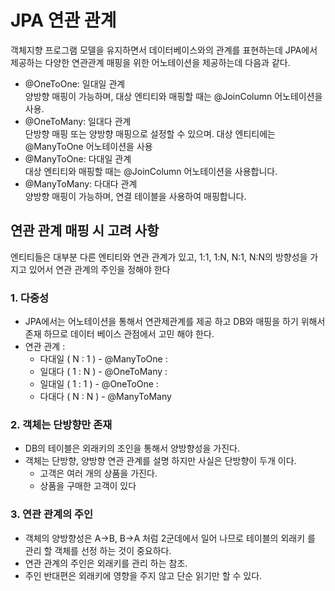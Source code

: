 # JPA 연관 관계

객체지향 프로그램 모델을 유지하면서 데이터베이스와의 관계를 표현하는데 JPA에서 제공하는 다양한 연관관계 매핑을 위한 어노테이션을 제공하는데 다음과 같다.&#x20;

* @OneToOne: 일대일 관계\
  양방향 매핑이 가능하며, 대상 엔티티와 매핑할 때는 @JoinColumn 어노테이션을 사용.
* @OneToMany: 일대다 관계\
  단방향 매핑 또는 양방향 매핑으로 설정할 수 있으며. 대상 엔티티에는 @ManyToOne 어노테이션을 사용
* &#x20;@ManyToOne: 다대일 관계\
  대상 엔티티와 매핑할 때는 @JoinColumn 어노테이션을 사용합니다.&#x20;
* @ManyToMany: 다대다 관계\
  양방향 매핑이 가능하며, 연결 테이블을 사용하여 매핑합니다.

## 연관 관계 매핑 시 고려 사항

엔티티들은 대부분 다른 엔티티와 연관 관계가 있고,  1:1, 1:N, N:1, N:N의 방향성을 가지고 있어서 연관 관계의 주인을 정해야 한다

### 1. 다중성

* JPA에서는 어노테이션을 통해서 연관제관계를  제공 하고 DB와 매핑을 하기 위해서 존재 하므로 데이터 베이스 관점에서 고민 해야 한다.
* 연관 관계 :&#x20;
  * 다대일 ( N : 1 )  - @ManyToOne :&#x20;
  * 일대다 ( 1 : N )  - @OneToMany :&#x20;
  * 일대일 ( 1 : 1 )   - @OneToOne :&#x20;
  * 다대다 ( N : N ) - @ManyToMany

### 2.  객체는  단방향만 존재

* DB의 테이블은 외래키의 조인을 통해서 양방향성을 가진다.
* 객체는 단방향, 양방향 연관 관계를 설명 하지만 사실은 단방향이 두개 이다.&#x20;
  * 고객은 여러 개의 상품을 가진다.&#x20;
  * 상품을 구매한 고객이 있다

### 3. 연관 관계의 주인

* 객체의 양방향성은 A->B, B->A 처럼 2군데에서 일어 나므로 테이블의 외래키 를 관리 할 객체를 선정 하는 것이 중요하다.
* 연관 관계의 주인은 외래키를 관리 하는 참조.
* 주인 반대편은 외래키에 영향을 주지 않고 단순 읽기만 할 수 있다.

